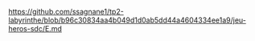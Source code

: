 https://github.com/ssagnane1/tp2-labyrinthe/blob/b96c30834aa4b049d1d0ab5dd44a4604334ee1a9/jeu-heros-sdc/E.md
